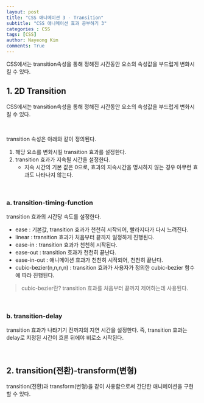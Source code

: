 ```yaml
---
layout: post
title: "CSS 애니메이션 3 - Transition"
subtitle: "CSS 애니메이션 효과 공부하기 3"
categories : CSS
tags: [CSS]
author: Nayeong Kim
comments: True
---
```


<div id='preview'>
CSS에서는 transition속성을 통해 정해진 시간동안 요소의 속성값을 부드럽게 변화시킬 수 있다.
</div>



## 1. 2D Transition

CSS에서는 transition속성을 통해 정해진 시간동안 요소의 속성값을 부드럽게 변화시킬 수 있다.

<br>

transition 속성은 아래와 같이 정의된다.

1. 해당 요소를 변화시킬 transition 효과를 설정한다.
2. transition 효과가 지속될 시간을 설정한다.
   - 지속 시간의 기본 값은 0으로, 효과의 지속시간을 명시하지 않는 경우 아무런 효과도 나타나지 않는다.

<br>

### a. transition-timing-function

transition 효과의 시간당 속도를 설정한다.

- ease : 기본값, transition 효과가 천천히 시작되어, 빨라지다가 다시 느려진다.
- linear : transition 효과가 처음부터 끝까지 일정하게 진행된다.
- ease-in : transition 효과가 천천히 시작된다.
- ease-out : transition 효과가 천천히 끝난다.
- ease-in-out : 애니메이션 효과가 천천히 시작되어, 천천히 끝난다.
- cubic-bezier(n,n,n,n) : transition 효과가 사용자가 정의한 cubic-bezier 함수에 따라 진행된다.



> cubic-bezier란? transition 효과를 처음부터 끝까지 제어하는데 사용된다.

<br>

### b. transition-delay

transition 효과가 나타기기 전까지의 지연 시간을 설정한다. 즉, transition 효과는 delay로 지정된 시간이 흐른 뒤에야 비로소 시작된다.

<br>

## 2. transition(전환)-transform(변형)

transition(전환)과 transform(변형)을 같이 사용함으로써 간단한 애니메이션을 구현할 수 있다.









